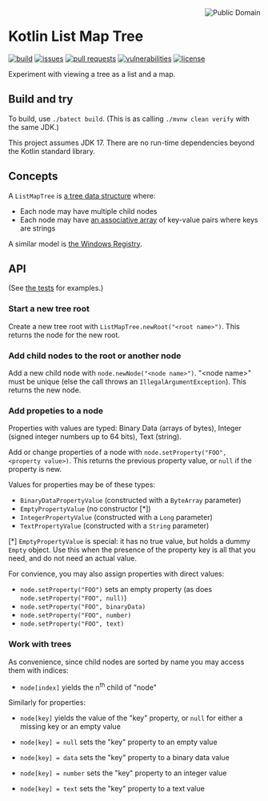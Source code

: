 <a href="LICENSE.md">
<img src="https://unlicense.org/pd-icon.png" alt="Public Domain" align="right"/>
</a>

# Kotlin List Map Tree

[![build](https://github.com/binkley/kotlin-list-map-tree/workflows/build/badge.svg)](https://github.com/binkley/kotlin-list-map-tree/actions)
[![issues](https://img.shields.io/github/issues/binkley/kotlin-list-map-tree.svg)](https://github.com/binkley/kotlin-list-map-tree/issues/)
[![pull requests](https://img.shields.io/github/issues-pr/binkley/kotlin-list-map-tree.svg)](https://github.com/binkley/kotlin-list-map-tree/pulls)
[![vulnerabilities](https://snyk.io/test/github/binkley/kotlin-list-map-tree/badge.svg)](https://snyk.io/test/github/binkley/kotlin-list-map-tree)
[![license](https://img.shields.io/badge/license-Public%20Domain-blue.svg)](http://unlicense.org/)

Experiment with viewing a tree as a list and a map.

## Build and try

To build, use `./batect build`.
(This is as calling `./mvnw clean verify` with the same JDK.)

This project assumes JDK 17.
There are no run-time dependencies beyond the Kotlin standard library.

## Concepts

A `ListMapTree` is [a tree data
structure](https://en.wikipedia.org/wiki/Tree_(data_structure)) where:
- Each node may have multiple child nodes
- Each node may have [an associative
  array](https://en.wikipedia.org/wiki/Associative_array) of key-value pairs
  where keys are strings

A similar model is [the Windows
Registry](https://en.wikipedia.org/wiki/Windows_Registry).

## API

(See [the tests](./src/test/kotlin/hm/binkley/labs) for examples.)

### Start a new tree root

Create a new tree root with `ListMapTree.newRoot("<root name>")`.
This returns the node for the new root.

### Add child nodes to the root or another node

Add a new child node with `node.newNode("<node name>")`.
"\<node name>" must be unique (else the call throws an
`IllegalArgumentException`).
This returns the new node.

### Add propeties to a node

Properties with values are typed: Binary Data (arrays of bytes), Integer
(signed integer numbers up to 64 bits), Text (string).

Add or change properties of a node with
`node.setProperty("FOO", <property value>)`.
This returns the previous property value, or `null` if the property is new.

Values for properties may be of these types:

- `BinaryDataPropertyValue` (constructed with a `ByteArray` parameter)
- `EmptyPropertyValue` (no constructor \[\*])
- `IntegerPropertyValue` (constructed with a `Long` parameter)
- `TextPropertyValue` (constructed with a `String` parameter)

\[\*] `EmptyPropertyValue` is special: it has no true value, but holds a
dummy `Empty` object. Use this when the presence of the property key is all
that you need, and do not need an actual value.

For convience, you may also assign properties with direct values:

- `node.setProperty("FOO")` sets an empty property (as does
  `node.setProperty("FOO", null)`)
- `node.setProperty("FOO", binaryData)`
- `node.setProperty("FOO", number)`
- `node.setProperty("FOO", text)`

### Work with trees

As convenience, since child nodes are sorted by name you may access them with
indices:

- `node[index]` yields the n<sup>th</sup> child of "node"

Similarly for properties:

- `node[key]` yields the value of the "key" property, or `null` for either a
  missing key or an empty value

- `node[key] = null` sets the "key" property to an empty value
- `node[key] = data` sets the "key" property to a binary data value
- `node[key] = number` sets the "key" property to an integer value
- `node[key] = text` sets the "key" property to a text value
